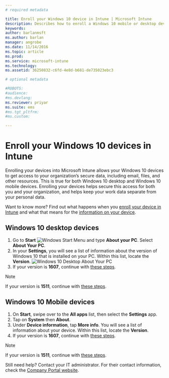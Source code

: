 ```yaml
---
# required metadata

title: Enroll your Windows 10 device in Intune | Microsoft Intune
description: Describes how to enroll a Windows 10 mobile or desktop device in Intune
keywords:
author: barlanmsftms.author: barlan
manager: angrobe
ms.date: 11/14/2016
ms.topic: article
ms.prod:
ms.service: microsoft-intune
ms.technology:
ms.assetid: 36250832-c6fd-4e8d-b681-de735023ebc3

# optional metadata

#ROBOTS:
#audience:
#ms.devlang:
ms.reviewer: priyar
ms.suite: ems
#ms.tgt_pltfrm:
#ms.custom:

---
```



# Enroll your Windows 10 devices in Intune

Enrolling your devices into Microsoft Intune allows your Windows 10 devices to get access to your organization’s secure data, including email, files, and other resources. This is true for both Windows 10 desktop and Windows 10 mobile devices. Enrolling your devices helps secure this access for both you and your organization, and helps keep your work data separate from your personal data.

Want to know more? Find out what happens when you [enroll your device in Intune](what-happens-if-you-install-the-company-portal-app-and-enroll-your-device-in-intune-windows) and what that means for the [information on your device](what-can-your-it-administrator-see-when-you-enroll-your-device-in-intune-windows).

## Windows 10 desktop devices
1.	Go to __Start__ ![Windows Start Menu](./media/windows-start-menu.png) and type __About your PC__. Select __About Your PC__.
2.	In your __Settings__, you will see a list of information about the version of Windows 10 that is installed on your PC. Within this list, locate the __Version__.
![Windows 10 Desktop About Your PC](./media/settings-about-pc.png)
3.	If your version is __1607__, continue with [these steps](enroll-your-w10-device-access-work-or-school).

> [!Note]
> If your version is __1511__, continue with [these steps](enroll-your-w10-device-your-account).

## Windows 10 Mobile devices
1.	On __Start__, swipe over to the __All apps__ list, then select the __Settings__ app.
2.	Tap on __System__ then __About__.
3.	Under __Device information__, tap __More info__. You will see a list of information about your device. Within this list, locate the __Version__.
4.	If your version is __1607__, continue with [these steps](enroll-your-w10-device-access-work-or-school).

> [!Note]
> If your version is __1511__, continue with [these steps](enroll-your-w10-device-your-account).



Still need help? Contact your IT administrator. For their contact information, check the [Company Portal website](http://portal.manage.microsoft.com).
